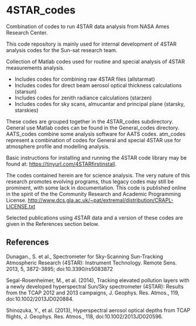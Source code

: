 # 4STAR_codes

Combination of codes to run 4STAR data analysis from NASA Ames Research Center.

This code repository is mainly used for internal development of 4STAR analysis codes for the Sun-sat research team. 

Collection of Matlab codes used for routine and special analysis of 4STAR measurements analysis.
- Includes codes for combining raw 4STAR files (allstarmat)
- Includes codes for direct beam aerosol optical thickness calculations (starsun)
- Includes codes for zenith radiance calculations (starzen)
- Includes codes for sky scans, almucantar and principal plane (starsky, starskies)

These codes are grouped together in the 4STAR_codes subdirectory. General use Matlab codes can be found in the General_codes directory. AATS_codes combine some analysis software for AATS codes. atm_codes represent a combination of codes for General and special 4STAR use for atmosphere profile and modelling analysis. 

Basic instructions for installing and running the 4STAR code library may be found at: https://tinyurl.com/4STARfirstinstall.

The codes contained herein are for science analysis. The very nature of this research promotes evolving programs, thus legacy codes may still be prominent, with some lack in documentation. This code is published online in the spirit of the the Community Research and Academic Programming License. http://www.dcs.gla.ac.uk/~pat/extremal/distribution/CRAPL-LICENSE.txt 

Selected publications using 4STAR data and a version of these codes are given in the References section below.


## References 
Dunagan., S. et al., Spectrometer for Sky-Scanning Sun-Tracking Atmospheric Research (4STAR): Instrument Technology.  Remote Sens. 2013, 5, 3872-3895; doi:10.3390/rs5083872

Segal-Rosenheimer, M., et al. (2014), Tracking elevated pollution layers with a newly developed hyperspectral Sun/Sky spectrometer (4STAR): Results from the
TCAP 2012 and 2013 campaigns, J. Geophys. Res. Atmos., 119, doi:10.1002/2013JD020884.

Shinozuka, Y., et al. (2013), Hyperspectral aerosol optical depths from TCAP flights, J. Geophys. Res. Atmos., 118, doi:10.1002/2013JD020596.